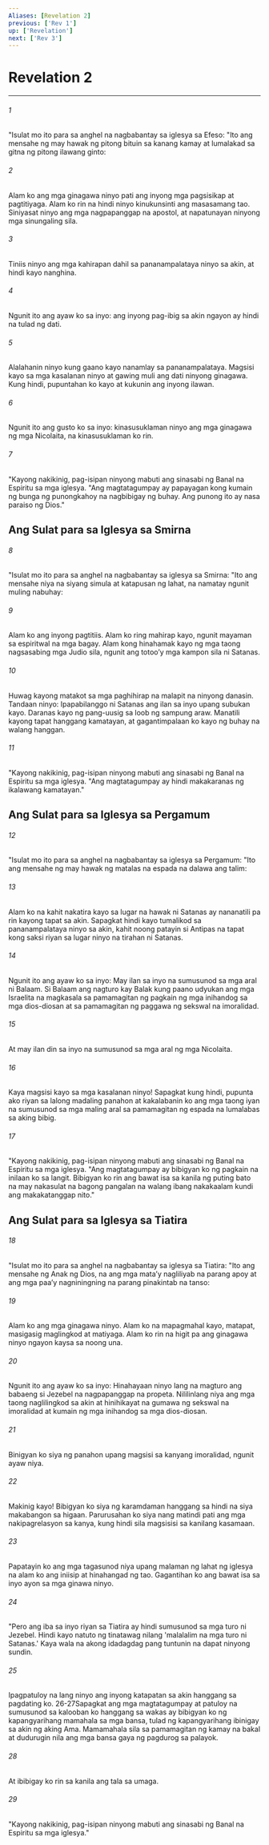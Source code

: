 ```yaml
---
Aliases: [Revelation 2]
previous: ['Rev 1']
up: ['Revelation']
next: ['Rev 3']
---
```

# Revelation 2

***






















###### 1 










"Isulat mo ito para sa anghel na nagbabantay sa iglesya sa Efeso: "Ito ang mensahe ng may hawak ng pitong bituin sa kanang kamay at lumalakad sa gitna ng pitong ilawang ginto: 





















###### 2 










Alam ko ang mga ginagawa ninyo pati ang inyong mga pagsisikap at pagtitiyaga. Alam ko rin na hindi ninyo kinukunsinti ang masasamang tao. Siniyasat ninyo ang mga nagpapanggap na apostol, at napatunayan ninyong mga sinungaling sila. 





















###### 3 










Tiniis ninyo ang mga kahirapan dahil sa pananampalataya ninyo sa akin, at hindi kayo nanghina. 





















###### 4 










Ngunit ito ang ayaw ko sa inyo: ang inyong pag-ibig sa akin ngayon ay hindi na tulad ng dati. 





















###### 5 










Alalahanin ninyo kung gaano kayo nanamlay sa pananampalataya. Magsisi kayo sa mga kasalanan ninyo at gawing muli ang dati ninyong ginagawa. Kung hindi, pupuntahan ko kayo at kukunin ang inyong ilawan. 





















###### 6 










Ngunit ito ang gusto ko sa inyo: kinasusuklaman ninyo ang mga ginagawa ng mga Nicolaita, na kinasusuklaman ko rin. 





















###### 7 










"Kayong nakikinig, pag-isipan ninyong mabuti ang sinasabi ng Banal na Espiritu sa mga iglesya. "Ang magtatagumpay ay papayagan kong kumain ng bunga ng punongkahoy na nagbibigay ng buhay. Ang punong ito ay nasa paraiso ng Dios." 

## Ang Sulat para sa Iglesya sa Smirna 





















###### 8 










"Isulat mo ito para sa anghel na nagbabantay sa iglesya sa Smirna: "Ito ang mensahe niya na siyang simula at katapusan ng lahat, na namatay ngunit muling nabuhay: 





















###### 9 










Alam ko ang inyong pagtitiis. Alam ko ring mahirap kayo, ngunit mayaman sa espiritwal na mga bagay. Alam kong hinahamak kayo ng mga taong nagsasabing mga Judio sila, ngunit ang totooʼy mga kampon sila ni Satanas. 





















###### 10 










Huwag kayong matakot sa mga paghihirap na malapit na ninyong danasin. Tandaan ninyo: Ipapabilanggo ni Satanas ang ilan sa inyo upang subukan kayo. Daranas kayo ng pang-uusig sa loob ng sampung araw. Manatili kayong tapat hanggang kamatayan, at gagantimpalaan ko kayo ng buhay na walang hanggan. 





















###### 11 










"Kayong nakikinig, pag-isipan ninyong mabuti ang sinasabi ng Banal na Espiritu sa mga iglesya. "Ang magtatagumpay ay hindi makakaranas ng ikalawang kamatayan." 

## Ang Sulat para sa Iglesya sa Pergamum 





















###### 12 










"Isulat mo ito para sa anghel na nagbabantay sa iglesya sa Pergamum: "Ito ang mensahe ng may hawak ng matalas na espada na dalawa ang talim: 





















###### 13 










Alam ko na kahit nakatira kayo sa lugar na hawak ni Satanas ay nananatili pa rin kayong tapat sa akin. Sapagkat hindi kayo tumalikod sa pananampalataya ninyo sa akin, kahit noong patayin si Antipas na tapat kong saksi riyan sa lugar ninyo na tirahan ni Satanas. 





















###### 14 










Ngunit ito ang ayaw ko sa inyo: May ilan sa inyo na sumusunod sa mga aral ni Balaam. Si Balaam ang nagturo kay Balak kung paano udyukan ang mga Israelita na magkasala sa pamamagitan ng pagkain ng mga inihandog sa mga dios-diosan at sa pamamagitan ng paggawa ng sekswal na imoralidad. 





















###### 15 










At may ilan din sa inyo na sumusunod sa mga aral ng mga Nicolaita. 





















###### 16 










Kaya magsisi kayo sa mga kasalanan ninyo! Sapagkat kung hindi, pupunta ako riyan sa lalong madaling panahon at kakalabanin ko ang mga taong iyan na sumusunod sa mga maling aral sa pamamagitan ng espada na lumalabas sa aking bibig. 





















###### 17 










"Kayong nakikinig, pag-isipan ninyong mabuti ang sinasabi ng Banal na Espiritu sa mga iglesya. "Ang magtatagumpay ay bibigyan ko ng pagkain na inilaan ko sa langit. Bibigyan ko rin ang bawat isa sa kanila ng puting bato na may nakasulat na bagong pangalan na walang ibang nakakaalam kundi ang makakatanggap nito." 

## Ang Sulat para sa Iglesya sa Tiatira 





















###### 18 










"Isulat mo ito para sa anghel na nagbabantay sa iglesya sa Tiatira: "Ito ang mensahe ng Anak ng Dios, na ang mga mataʼy nagliliyab na parang apoy at ang mga paaʼy nagniningning na parang pinakintab na tanso: 





















###### 19 










Alam ko ang mga ginagawa ninyo. Alam ko na mapagmahal kayo, matapat, masigasig maglingkod at matiyaga. Alam ko rin na higit pa ang ginagawa ninyo ngayon kaysa sa noong una. 





















###### 20 










Ngunit ito ang ayaw ko sa inyo: Hinahayaan ninyo lang na magturo ang babaeng si Jezebel na nagpapanggap na propeta. Nililinlang niya ang mga taong naglilingkod sa akin at hinihikayat na gumawa ng sekswal na imoralidad at kumain ng mga inihandog sa mga dios-diosan. 





















###### 21 










Binigyan ko siya ng panahon upang magsisi sa kanyang imoralidad, ngunit ayaw niya. 





















###### 22 










Makinig kayo! Bibigyan ko siya ng karamdaman hanggang sa hindi na siya makabangon sa higaan. Parurusahan ko siya nang matindi pati ang mga nakipagrelasyon sa kanya, kung hindi sila magsisisi sa kanilang kasamaan. 





















###### 23 










Papatayin ko ang mga tagasunod niya upang malaman ng lahat ng iglesya na alam ko ang iniisip at hinahangad ng tao. Gagantihan ko ang bawat isa sa inyo ayon sa mga ginawa ninyo. 





















###### 24 










"Pero ang iba sa inyo riyan sa Tiatira ay hindi sumusunod sa mga turo ni Jezebel. Hindi kayo natuto ng tinatawag nilang 'malalalim na mga turo ni Satanas.' Kaya wala na akong idadagdag pang tuntunin na dapat ninyong sundin. 





















###### 25 










Ipagpatuloy na lang ninyo ang inyong katapatan sa akin hanggang sa pagdating ko. 26-27Sapagkat ang mga magtatagumpay at patuloy na sumusunod sa kalooban ko hanggang sa wakas ay bibigyan ko ng kapangyarihang mamahala sa mga bansa, tulad ng kapangyarihang ibinigay sa akin ng aking Ama. Mamamahala sila sa pamamagitan ng kamay na bakal at dudurugin nila ang mga bansa gaya ng pagdurog sa palayok. 





















###### 28 










At ibibigay ko rin sa kanila ang tala sa umaga. 





















###### 29 










"Kayong nakikinig, pag-isipan ninyong mabuti ang sinasabi ng Banal na Espiritu sa mga iglesya."
